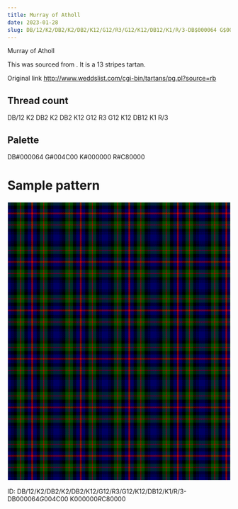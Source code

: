 ```yaml
---
title: Murray of Atholl
date: 2023-01-28
slug: DB/12/K2/DB2/K2/DB2/K12/G12/R3/G12/K12/DB12/K1/R/3-DB$000064 G$004C00 K$000000 R$C80000
---
```

Murray of Atholl

This was sourced from <no value>.  It is a 13 stripes tartan.

Original link http://www.weddslist.com/cgi-bin/tartans/pg.pl?source=rb

## Thread count
DB/12 K2 DB2 K2 DB2 K12 G12 R3 G12 K12 DB12 K1 R/3

## Palette
DB#000064 G#004C00 K#000000 R#C80000

# Sample pattern

![Tartan detail](tartan.png "DB/12 K2 DB2 K2 DB2 K12 G12 R3 G12 K12 DB12 K1 R/3 tartan")

ID: DB/12/K2/DB2/K2/DB2/K12/G12/R3/G12/K12/DB12/K1/R/3-DB$000064 G$004C00 K$000000 R$C80000